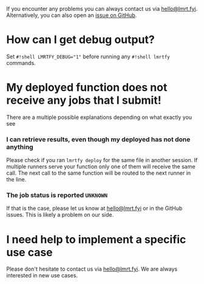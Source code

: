 If you encounter any problems you can always contact us via [hello@lmrt.fyi](mailto:hello@lmrt.fyi). 
Alternatively, you can also open an [issue on GitHub](https://github.com/lmrtfy/lmrtfy/issues).

# How can I get debug output?
Set `#!shell LMRTFY_DEBUG="1"` before running any `#!shell lmrtfy` commands. 

# My deployed function does not receive any jobs that I submit!
There are a multiple possible explanations depending on what exactly you see

### I can retrieve results, even though my deployed has not done anything
Please check if you ran `lmrtfy deploy` for the same file in another session. If multiple runners
serve your function only one of them will receive the same call. The next call to the same function
will be routed to the next runner in the line.

### The job status is reported `UNKNOWN`
If that is the case, please let us know at [hello@lmrt.fyi](mailto:hello@lmrt.fyi) or in the GitHub issues. 
This is likely a problem on our side.

# I need help to implement a specific use case
Please don't hesitate to contact us via [hello@lmrt.fyi](mailto:hello@lmrt.fyi). We are always
interested in new use cases. 

